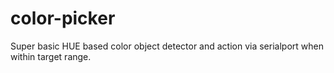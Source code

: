 # color-picker

Super basic HUE based color object detector and action via serialport when within target range.
